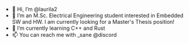 - 👋 Hi, I’m @laurila2
- 👀 I’m an M.Sc. Electrical Engineering student interested in Embedded SW and HW. I am currently looking for a Master's Thesis position!
- 🌱 I’m currently learning C++ and Rust
- 📫 You can reach me with _sane @discord

<!---
laurila2/laurila2 is a ✨ unique ✨ repository because its `README.md` (this file) appears on your GitHub profile.
You can click the Preview link to take a look at your changes.
--->
